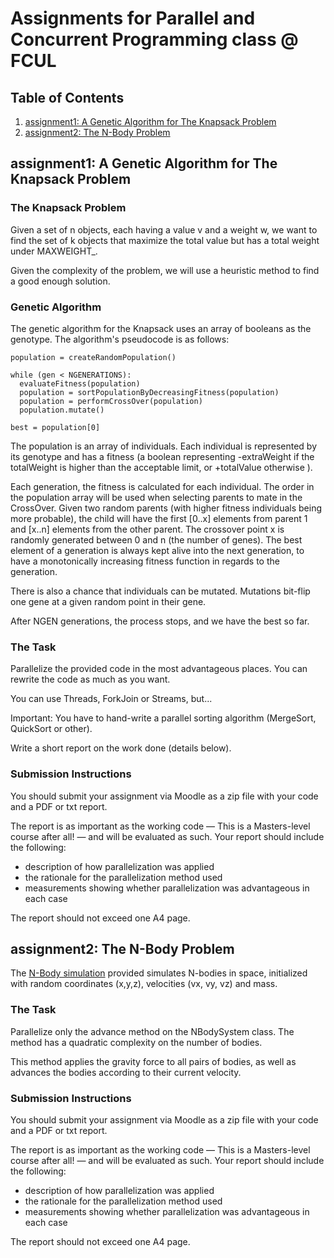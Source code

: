 # Assignments for Parallel and Concurrent Programming class @ FCUL

## Table of Contents
1. [assignment1: A Genetic Algorithm for The Knapsack Problem](#assignment1)
2. [assignment2: The N-Body Problem](#assignment2)

## assignment1: A Genetic Algorithm for The Knapsack Problem <a name="assignment1"></a>
### The Knapsack Problem
Given a set of n objects, each having a value v and a weight w, we want to 
find the set of k objects that maximize the total value but has a total weight 
under MAXWEIGHT_.

Given the complexity of the problem, we will use a heuristic method to find 
a good enough solution.

### Genetic Algorithm
The genetic algorithm for the Knapsack uses an array of booleans as the 
genotype. The algorithm's pseudocode is as follows:
```
population = createRandomPopulation()

while (gen < NGENERATIONS):
  evaluateFitness(population)
  population = sortPopulationByDecreasingFitness(population)
  population = performCrossOver(population)
  population.mutate()

best = population[0]
```
The population is an array of individuals. Each individual is represented by 
its genotype and has a fitness (a boolean representing -extraWeight if the 
totalWeight is higher than the acceptable limit, or +totalValue otherwise ).

Each generation, the fitness is calculated for each individual. The order in 
the population array will be used when selecting parents to mate in the 
CrossOver. Given two random parents (with higher fitness individuals being 
more probable), the child will have the first [0..x] elements from parent 1 
and [x..n] elements from the other parent. The crossover point x is randomly 
generated between 0 and n (the number of genes). The best element of a 
generation is always kept alive into the next generation, to have a 
monotonically increasing fitness function in regards to the generation.

There is also a chance that individuals can be mutated. Mutations bit-flip 
one gene at a given random point in their gene.

After NGEN generations, the process stops, and we have the best so far.

### The Task
Parallelize the provided code in the most advantageous places. You can 
rewrite the code as much as you want. 

You can use Threads, ForkJoin or Streams, but...

Important: You have to hand-write a parallel sorting algorithm (MergeSort, 
QuickSort or other).

Write a short report on the work done (details below).

### Submission Instructions
You should submit your assignment via Moodle as a zip file with your code 
and a PDF or txt report.

The report is as important as the working code — This is a Masters-level 
course after all! — and will be evaluated as such. Your report should include 
the following:
- description of how parallelization was applied
- the rationale for the parallelization method used
- measurements showing whether parallelization was advantageous in each case

The report should not exceed one A4 page.

## assignment2: The N-Body Problem <a name="assignment2"></a>
The [N-Body simulation](https://en.wikipedia.org/wiki/N-body_simulation) provided simulates N-bodies in space, initialized with 
random coordinates (x,y,z), velocities (vx, vy, vz) and mass.

### The Task
Parallelize only the advance method on the NBodySystem class. The method has 
a quadratic complexity on the number of bodies.

This method applies the gravity force to all pairs of bodies, as well as 
advances the bodies according to their current velocity.

### Submission Instructions
You should submit your assignment via Moodle as a zip file with your code 
and a PDF or txt report.

The report is as important as the working code — This is a Masters-level 
course after all! — and will be evaluated as such. Your report should include the following:
- description of how parallelization was applied
- the rationale for the parallelization method used
- measurements showing whether parallelization was advantageous in each case

The report should not exceed one A4 page.
